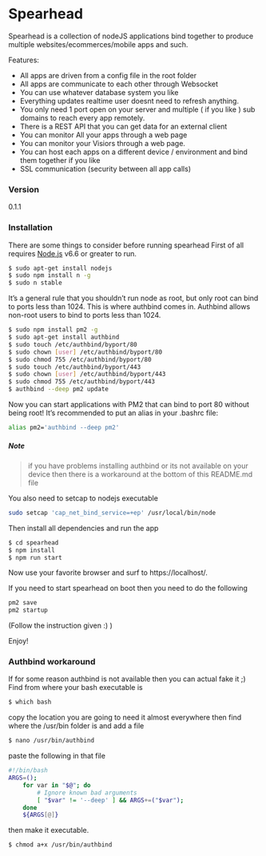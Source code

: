 # Spearhead

Spearhead is a collection of nodeJS applications bind together to produce multiple websites/ecommerces/mobile apps and such.

Features:
  - All apps are driven from a config file in the root folder
  - All apps are communicate to each other through Websocket
  - You can use whatever database system you like
  - Everything updates realtime user doesnt need to refresh anything.
  - You only need 1 port open on your server and multiple ( if you like ) sub domains to reach every app remotely.
  - There is a REST API that you can get data for an external client
  - You can monitor All your apps through a web page
  - You can monitor your Visiors through a web page.
  - You can host each apps on a different device / environment and bind them together if you like
  - SSL communication (security between all app calls)

### Version
0.1.1

### Installation
There are some things to consider before running spearhead
First of all requires [Node.js](https://nodejs.org/) v6.6 or greater to run.
```sh
$ sudo apt-get install nodejs
$ sudo npm install n -g
$ sudo n stable
```
It’s a general rule that you shouldn’t run node as root, but only root can bind to ports less than 1024. This is where authbind comes in. Authbind allows non-root users to bind to ports less than 1024.
```sh
$ sudo npm install pm2 -g
$ sudo apt-get install authbind
$ sudo touch /etc/authbind/byport/80
$ sudo chown [user] /etc/authbind/byport/80
$ sudo chmod 755 /etc/authbind/byport/80
$ sudo touch /etc/authbind/byport/443
$ sudo chown [user] /etc/authbind/byport/443
$ sudo chmod 755 /etc/authbind/byport/443
$ authbind --deep pm2 update
```
Now you can start applications with PM2 that can bind to port 80 without being root!
It’s recommended to put an alias in your .bashrc file:
```sh
alias pm2='authbind --deep pm2'
```
##### Note
> if you have problems installing authbind or its not available on your device then there is a workaround at the bottom of this README.md file

You also need to setcap to nodejs executable

```sh
sudo setcap 'cap_net_bind_service=+ep' /usr/local/bin/node
```

Then install all dependencies and run the app
```sh
$ cd spearhead
$ npm install
$ npm run start
```
Now use your favorite browser and surf to https://localhost/.

If you need to start spearhead on boot then you need to do the following
```sh
pm2 save
pm2 startup
```
(Follow the instruction given :) )

Enjoy!


### Authbind workaround

If for some reason authbind is not available then you can actual fake it ;)
Find from where your bash executable is
```sh
$ which bash
```
copy the location you are going to need it almost everywhere
then find where the /usr/bin folder is and add a file
```sh
$ nano /usr/bin/authbind
```
paste the following in that file
```sh
#!/bin/bash
ARGS=();
    for var in "$@"; do
        # Ignore known bad arguments
        [ "$var" != '--deep' ] && ARGS+=("$var");
    done
    ${ARGS[@]}
```
then make it executable.
```sh
$ chmod a+x /usr/bin/authbind
```

